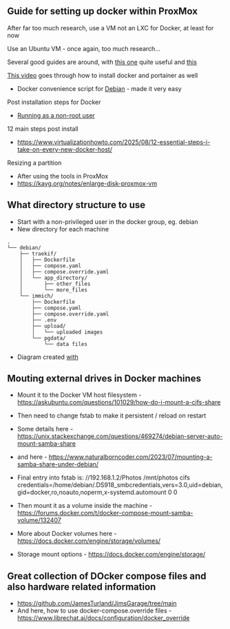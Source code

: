 ## Guide for setting up docker within ProxMox

After far too much research, use a VM not an LXC for Docker, at least for now

Use an Ubuntu VM - once again, too much research...

Several good guides are around, with [this one](https://www.xda-developers.com/use-docker-with-proxmox/) quite useful and [this](https://www.naturalborncoder.com/2023/07/installing-docker-and-portainer-on-a-proxmox-vm/)

[This video](https://www.youtube.com/watch?v=wrlukx-QYRw) goes through how to install docker and portainer as well

- Docker convenience script for [Debian](https://docs.docker.com/engine/install/debian/) - made it very easy

Post installation steps for Docker
- [Running as a non-root user](https://docs.docker.com/engine/install/linux-postinstall/)

12 main steps post install
- https://www.virtualizationhowto.com/2025/08/12-essential-steps-i-take-on-every-new-docker-host/

Resizing a partition
- After using the tools in ProxMox
- https://kayg.org/notes/enlarge-disk-proxmox-vm

## What directory structure to use
- Start with a non-privileged user in the docker group, eg. debian
- New directory for each machine
```
.
└── debian/
    ├── traekif/
    │   ├── Dockerfile
    │   ├── compose.yaml
    │   ├── compose.override.yaml
    │   └── app_directory/
    │       ├── other_files
    │       └── more_files
    └── immich/
        ├── Dockerfile
        ├── compose.yaml
        ├── compose.override.yaml
        ├── .env
        ├── upload/
        │   └── uploaded images
        └── pgdata/
            └── data files
```
- Diagram created [with](https://tree.nathanfriend.com/)

## Mouting external drives in Docker machines
- Mount it to the Docker VM host filesystem - https://askubuntu.com/questions/101029/how-do-i-mount-a-cifs-share
- Then need to change fstab to make it persistent / reload on restart
- Some details here - https://unix.stackexchange.com/questions/469274/debian-server-auto-mount-samba-share
- and here - https://www.naturalborncoder.com/2023/07/mounting-a-samba-share-under-debian/

- Final entry into fstab is: //192.168.1.2/Photos /mnt/photos cifs credentials=/home/debian/.DS918_smbcredentials,vers=3.0,uid=debian,gid=docker,ro,noauto,noperm,x-systemd.automount 0 0

- Then mount it as a volume inside the machine - https://forums.docker.com/t/docker-compose-mount-samba-volume/132407
- More about Docker volumes here - https://docs.docker.com/engine/storage/volumes/
- Storage mount options - https://docs.docker.com/engine/storage/

## Great collection of DOcker compose files and also hardware related information
- https://github.com/JamesTurland/JimsGarage/tree/main
- And here, how to use docker-compose.override files - https://www.librechat.ai/docs/configuration/docker_override
